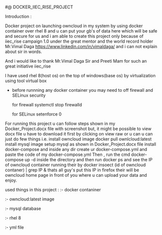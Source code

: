 #@ DOCKER_IIEC_RISE_PROJECT

Introduction :

Docker project on launching owncloud in my system by using docker container over rhel 8 
and u can put your gb's of data here which will be safe and secure for us and i am able to create 
this project only because of iiec_rise campaign 1.0 under the great mentor and the world 
record holder Mr.Vimal Daga https://www.linkedin.com/in/vimaldaga/ and i can not explain 
about sir in words.

And i would like to thank Mr.Vimal Daga Sir and Preeti Mam for such an great initiative iiec_rise

 I have used rhel 8(host  os) on the top of windows(base os) by virtualization using tool virtual box
 - before runnning any docker container you may need to off firewall and SELinux security 
   
   for firewall systemctl stop firewalld
   
   for SELinux  setenforce 0
   
For running this project u can follow steps shown in my Docker_Project.docx file with screenshot but, it might be possible to view docx file u have to download it first by clicking on view raw or u can u can just do few things i.e. 
install owncloud image
docker pull ownlcloud:latest
install mysql image
setup mysql as shown in Docker_Project.docx file
install docker-compose and inside any dir create ur docker-compose.yml
and paste the code of my docker-compose.yml
Then , run the cmd docker-compose up -d inside the directory
and then run docker ps  and see the IP of owncloud container running their by docker insoect
(id of owncloud contaner) | grep IP & thats all guy's put this IP in firefox their will be 
owncloud home page in front of you where u can upload your data and enjoy.

used things in this project :
:- docker contaniner

:- owncloud:latest image

:- mysql database

:- rhel 8

:- yml file

